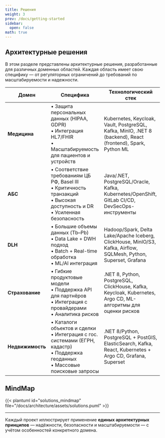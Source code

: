 ```yaml
---
title: Решения
weight: 3
prev: /docs/getting-started
sidebar:
  open: false
math: true
---
```


## Архитектурные решения

В этом разделе представлены архитектурные решения, разработанные для различных доменных областей. Каждая область имеет свою специфику — от регуляторных ограничений до требований по масштабируемости и надежности.

| Домен            | Специфика                                                                                                                                    | Технологический стек                                                                                              |
|------------------|----------------------------------------------------------------------------------------------------------------------------------------------|-------------------------------------------------------------------------------------------------------------------|
| **Медицина**     | • Защита персональных данных (HIPAA, GDPR) <br> • Интеграция HL7/FHIR <br> • Масштабируемость для пациентов и устройств                      | Kubernetes, Keycloak, Vault, PostgreSQL, Kafka, MinIO, .NET 8 (backend), React (frontend), Spark, Python ML       |
| **АБС**          | • Соответствие требованиям ЦБ РФ, Basel III <br> • Критичность транзакций <br> • Высокая доступность и DR <br> • Усиленная безопасность      | Java/.NET, PostgreSQL/Oracle, Kafka, Kubernetes/OpenShift, GitLab CI/CD, DevSecOps-инструменты                    |
| **DLH**          | • Большие объемы данных (Tb–Pb) <br> • Data Lake + DWH подход <br> • Batch + Real-time обработка <br> • ML/AI интеграция                     | Hadoop/Spark, Delta Lake/Apache Iceberg, ClickHouse, MinIO/S3, Kafka, Airflow, SQLMesh, Python, Superset, Grafana |
| **Страхование**  | • Гибкие продуктовые модели <br> • Поддержка API для партнёров <br> • Интеграция с провайдерами <br> • Аналитика рисков                      | .NET 8, Python, PostgreSQL, ClickHouse, Kafka, Keycloak, Kubernetes, Argo CD, ML-алгоритмы для оценки рисков      |
| **Недвижимость** | • Каталоги объектов и сделки <br> • Интеграция с гос. системами (ЕГРН, кадастр) <br> • Поддержка геоданных <br> • Массовые поисковые запросы | .NET 8/Python, PostgreSQL + PostGIS, ElasticSearch, Kafka, React, Kubernetes + Argo CD, Grafana, Superset         |


## MindMap

{{< plantuml id="solutions_mindmap" file="/docs/architecture/assets/solutions.puml" >}}

---

Каждый проект иллюстрирует применение **единых архитектурных принципов** — надёжности, безопасности и масштабируемости — с учётом особенностей конкретного домена.

